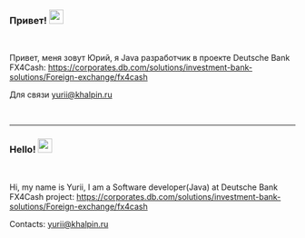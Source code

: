 ### Привет! <img src="https://media.giphy.com/media/hvRJCLFzcasrR4ia7z/giphy.gif" width="25px">

<br/>

Привет, меня зовут Юрий, я Java разработчик в проекте Deutsche Bank FX4Cash: https://corporates.db.com/solutions/investment-bank-solutions/Foreign-exchange/fx4cash

Для связи yurii@khalpin.ru

<br/>

----

### Hello! <img src="https://media.giphy.com/media/hvRJCLFzcasrR4ia7z/giphy.gif" width="25px">

<br/>

Hi, my name is Yurii, I am a Software developer(Java) at Deutsche Bank FX4Cash project: https://corporates.db.com/solutions/investment-bank-solutions/Foreign-exchange/fx4cash

Contacts: yurii@khalpin.ru

<br/>
